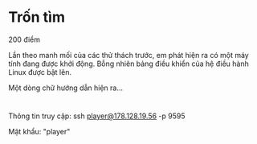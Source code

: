 # Trốn tìm
200 điểm

Lần theo manh mối của các thử thách trước, em phát hiện ra có một máy tính đang được khởi động. Bỗng nhiên bảng điều khiển của hệ điều hành Linux được bật lên.

Một dòng chữ hướng dẫn hiện ra...

#
Thông tin truy cập: ssh player@178.128.19.56 -p 9595

Mật khẩu: "player"
